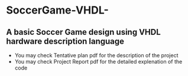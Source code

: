 # SoccerGame-VHDL-
A basic Soccer Game design using VHDL hardware description language
--------------------------------------------------------------------
- You may check Tentative plan pdf for the description of the project
- You may check Project Report pdf for the detailed explenation of the code
